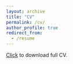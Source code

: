 ```yaml
---
layout: archive
title: "CV"
permalink: /cv/
author_profile: true
redirect_from:
  - /resume
---
```


[Click](https://arshadmehmood118.github.io/files/CV.pdf) to download full CV.

